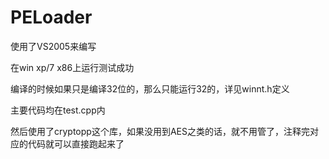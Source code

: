 # PELoader

使用了VS2005来编写

在win xp/7 x86上运行测试成功

编译的时候如果只是编译32位的，那么只能运行32的，详见winnt.h定义

主要代码均在test.cpp内

然后使用了cryptopp这个库，如果没用到AES之类的话，就不用管了，注释完对应的代码就可以直接跑起来了

